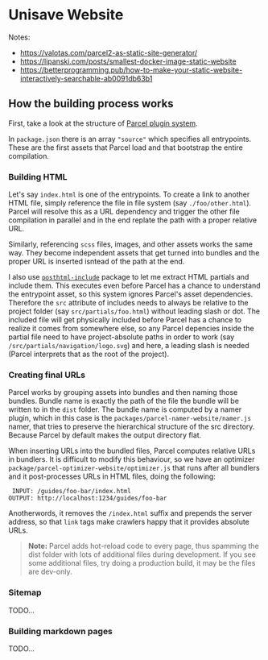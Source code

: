 Unisave Website
===============

Notes:

- https://valotas.com/parcel2-as-static-site-generator/
- https://lipanski.com/posts/smallest-docker-image-static-website
- https://betterprogramming.pub/how-to-make-your-static-website-interactively-searchable-ab0091db63b1


## How the building process works

First, take a look at the structure of [Parcel plugin system](https://parceljs.org/plugin-system/overview/).

In `package.json` there is an array `"source"` which specifies all entrypoints. These are the first assets that Parcel load and that bootstrap the entire compilation.


### Building HTML

Let's say `index.html` is one of the entrypoints. To create a link to another HTML file, simply reference the file in file system (say `./foo/other.html`). Parcel will resolve this as a URL dependency and trigger the other file compilation in parallel and in the end replate the path with a proper relative URL.

Similarly, referencing `scss` files, images, and other assets works the same way. They become independent assets that get turned into bundles and the proper URL is inserted isntead of the path at the end.

I also use [`posthtml-include`](https://github.com/posthtml/posthtml-include) package to let me extract HTML partials and include them. This executes even before Parcel has a chance to understand the entrypoint asset, so this system ignores Parcel's asset dependencies. Therefore the `src` attribute of includes needs to always be relative to the project folder (say `src/partials/foo.html`) without leading slash or dot. The included file will get physically included before Parcel has a chance to realize it comes from somewhere else, so any Parcel depencies inside the partial file need to have project-absolute paths in order to work (say `/src/partials/navigation/logo.svg`) and here, a leading slash is needed (Parcel interprets that as the root of the project).


### Creating final URLs

Parcel works by grouping assets into bundles and then naming those bundles. Bundle name is exactly the path of the file the bundle will be written to in the `dist` folder. The bundle name is computed by a namer plugin, which in this case is the `packages/parcel-namer-website/namer.js` namer, that tries to preserve the hierarchical structure of the src directory. Because Parcel by default makes the output directory flat.

When inserting URLs into the bundled files, Parcel computes relative URLs in bundlers. It is difficult to modify this behaviour, so we have an optimizer `package/parcel-optimizer-website/optimizer.js` that runs after all bundlers and it post-processes URLs in HTML files, doing the following:

```
 INPUT: /guides/foo-bar/index.html
OUTPUT: http://localhost:1234/guides/foo-bar
```

Anotherwords, it removes the `/index.html` suffix and prepends the server address, so that `link` tags make crawlers happy that it provides absolute URLs.

> **Note:** Parcel adds hot-reload code to every page, thus spamming the dist folder with lots of additional files during development. If you see some additional files, try doing a production build, it may be the files are dev-only.


### Sitemap

TODO...


### Building markdown pages

TODO...
